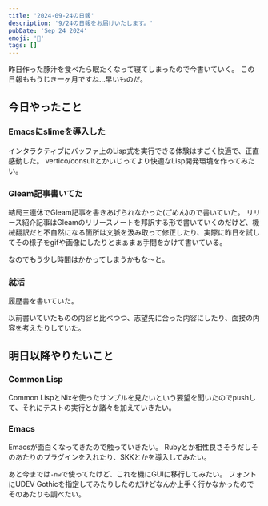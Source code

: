 ```yaml
---
title: '2024-09-24の日報'
description: '9/24の日報をお届けいたします。'
pubDate: 'Sep 24 2024'
emoji: '🦊'
tags: []
---
```


昨日作った豚汁を食べたら眠たくなって寝てしまったので今書いていく。
この日報ももうじき一ヶ月ですね...早いものだ。

## 今日やったこと

### Emacsにslimeを導入した

インタラクティブにバッファ上のLisp式を実行できる体験はすごく快適で、正直感動した。
vertico/consultとかいじってより快適なLisp開発環境を作ってみたい。

### Gleam記事書いてた

結局三連休でGleam記事を書きあげられなかった(ごめん)ので書いていた。
リリース紹介記事はGleamのリリースノートを邦訳する形で書いていくのだけど、機械翻訳だと不自然になる箇所は文脈を汲み取って修正したり、実際に昨日を試してその様子をgifや画像にしたりとまぁまぁ手間をかけて書いている。

なのでもう少し時間はかかってしまうかもな～と。

### 就活

履歴書を書いていた。

以前書いていたものの内容と比べつつ、志望先に合った内容にしたり、面接の内容を考えたりしていた。

## 明日以降やりたいこと

### Common Lisp

Common LispとNixを使ったサンプルを見たいという要望を聞いたのでpushして、それにテストの実行とか諸々を加えていきたい。

### Emacs

Emacsが面白くなってきたので触っていきたい。
Rubyとか相性良さそうだしそのあたりのプラグインを入れたり、SKKとかを導入してみたい。

あと今までは`-nw`で使ってたけど、これを機にGUIに移行してみたい。
フォントにUDEV Gothicを指定してみたりしたのだけどなんか上手く行かなかったのでそのあたりも調べたい。
